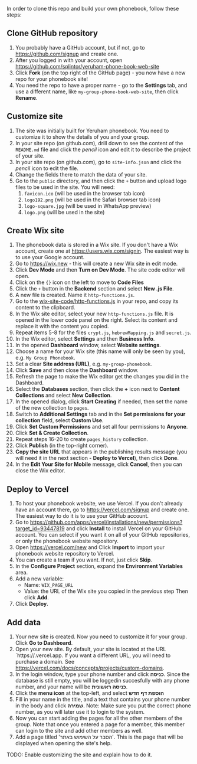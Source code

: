 In order to clone this repo and build your own phonebook, follow these steps:

## Clone GitHub repository
1. You probably have a GitHub account, but if not, go to https://github.com/signup and create one.
1. After you logged in with your account, open https://github.com/splintor/yeruham-phone-book-web-site
1. Click **Fork** (on the top right of the GitHub page) - you now have a new repo for your phonebook site!
1. You need the repo to have a proper name - go to the **Settings** tab, and use a different name, like `my-group-phone-book-web-site`, then click **Rename**.

## Customize site
1. The site was initially built for Yeruham phonebook. You need to customize it to show the details of you and your group.
2. In your site repo (on github.com), drill down to see the content of the `README.md` file and click the *pencil* icon and edit it to describe the project of your site.
3. In your site repo (on github.com), go to `site-info.json` and click the *pencil* icon to edit the file.
4. Change the fields there to match the data of your site.
5. Go to the `public` directory, and then click the `+` button and upload logo files to be used in the site. You will need:
   1. `favicon.ico` (will be used in the browser tab icon)
   2. `logo192.png` (will be used in the Safari browser tab icon)
   3. `logo-square.jpg` (will be used in WhatsApp preview)
   4. `logo.png` (will be used in the site)

## Create Wix site
1. The phonebook data is stored in a Wix site. If you don't have a Wix account, create one at https://users.wix.com/signin. The easiest way is to use your Google account.
2. Go to https://wix.new - this will create a new Wix site in edit mode.
3. Click **Dev Mode** and then **Turn on Dev Mode**. The site code editor will open.
4. Click on the `{}` icon on the left to move to **Code Files**
5. Click the `+` button in the **Backend** section and select **New .js File**.
6. A new file is created. Name it `http-functions.js`.
7. Go to the [wix-site-code/http-functions.js](wix-site-code/http-functions.js) in your repo, and copy its content to the clipboard.
8. In the Wix site editor, select your new `http-functions.js` file. It is opened in the lower code panel on the right. Select its content and replace it with the content you copied.
9. Repeat items 5-8 for the files `crypt.js`, `hebrewMapping.js` and `secret.js`.
10. In the Wix editor, select **Settings** and then **Business Info**.
11. In the opened **Dashboard** window, select **Website settings**.
12. Choose a name for your Wix site (this name will only be seen by you), e.g. `My Group Phonebook`.
13. Set a clear **Site address (URL)**, e.g. `my-group-phonebook`.
14. Click **Save** and then close the **Dashboard** window.
15. Refresh the page to make the Wix editor get the changes you did in the Dashboard.
16. Select the **Databases** section, then click the **+** icon next to **Content Collections** and select **New Collection**.
17. In the opened dialog, click **Start Creating** if needed, then set the name of the new collection to `pages`.
18. Switch to **Additional Settings** tab and in the **Set permissions for your collection** field, select **Custom Use**.
19. Click **Set Custom Permissions** and set all four permissions to **Anyone**.
20. Click **Set & Create Collection**.
21. Repeat steps 16-20 to create `pages_history` collection.
22. Click **Publish** (in the top-right corner).
23. **Copy the site URL** that appears in the publishing results message (you will need it in the next section - **Deploy to Vercel**), then click **Done**.
24. In the **Edit Your Site for Mobile** message, click **Cancel**, then you can close the Wix editor.

## Deploy to Vercel
1. To host your phonebook website, we use Vercel. If you don't already have an account there, go to https://vercel.com/signup and create one. The easiest way to do it is to use your GitHub account.
1. Go to https://github.com/apps/vercel/installations/new/permissions?target_id=93447819 and click **Install** to install Vercel on your GitHub account. You can select if you want it on all of your GitHub repositories, or only the phonebook website repository.
1. Open https://vercel.com/new and Click **Import** to import your phonebook website repository to Vercel.
1. You can create a team if you want. If not, just click **Skip**.
1. In the **Configure Project** section, expand the **Environment Variables** area.
1. Add a new variable:
    * Name: `WIX_PAGE_URL` 
    * Value: the URL of the Wix site you copied in the previous step
    Then click **Add**.
1. Click **Deploy**.

## Add data
1. Your new site is created. Now you need to customize it for your group. Click **Go to Dashboard**.
2. Open your new site. By default, your site is located at the URL `https://<Github project name>.vercel.app. If you want a different URL, you will need to purchase a domain. See https://vercel.com/docs/concepts/projects/custom-domains.
3. In the login window, type your phone number and click **כניסה**. Since the database is still empty, you will be loggedin succesfully with any phone number, and your name will be **כניסה ראשונית**.
4. Click the **menu icon** at the top-left, and select **הוספת דף חדש**
5. Fill in your name in the title, and a text that contains your phone number in the body and click **שמירה**.
Note: Make sure you put the correct phone number, as you will later use it to login to the system.
6. Now you can start adding the pages for all the other members of the group. Note that once you entered a page for a member, this member can login to the site and add other members as well.
7. Add a page titled 'הסבר על השימוש באתר'. This is the page that will be displayed when opening the site's help.

TODO: Enable customizing the site and explain how to do it.

